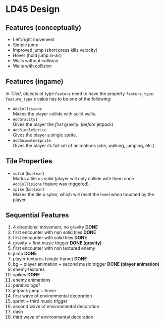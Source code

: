 # LD45 Design
## Features (conceptually)
- Left/right movement
- Simple jump
- Improved jump (short press kills velocity)
- Hover (hold jump in-air)
- Walls without collision
- Walls with collision

## Features (ingame)
In _Tiled_, objects of type `Feature` need to have the property `feature_type`.  
`feature_type`'s value has to be one of the following:

- `AddCollisions`  
  Makes the player collide with solid walls.
- `AddGravity1`  
  Gives the player the _first_ gravity. (_before_ jetpack)
- `AddSingleSprite`  
  Gives the player a single sprite.
- `AddAnimatedSprite`  
  Gives the player its full set of animations (idle, walking, jumping, etc.).

## Tile Properties
- `solid` (`boolean`)  
  Marks a tile as solid (player will only collide with them once `AddCollisions` feature was triggered).
- `spike` (`boolean`)  
  Makes the tile a spike, which will reset the level when touched by the player.

## Sequential Features
1.  4 directional movement, no gravity __DONE__
2.  first encounter with non solid tiles __DONE__
3.  first encounter with solid tiles __DONE__
4.  gravity + first music trigger __DONE (gravity)__
5.  first encounter with non textured enemy
6.  jump __DONE__
7.  player textures (single frame) __DONE__
8.  bg + player animation + second music trigger __DONE (player animation)__
9.  enemy textures
10. spikes __DONE__
11. enemy animations
12. parallax bgs?
13. jetpack jump + hover
14. first wave of environmental decoration
15. sprint + third music trigger
16. second wave of environmental decoration
17. dash
18. third wave of environmental decoration
